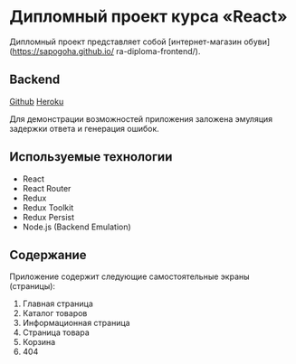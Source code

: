 # Дипломный проект курса «React»

Дипломный проект представляет собой [интернет-магазин обуви](https://sapogoha.github.io/
ra-diploma-frontend/).

## Backend

[Github](https://github.com/Sapogoha/ra-diploma-backend.git)
[Heroku](https://sapogoha-ra-diploma-back.herokuapp.com)

Для демонстрации возможностей приложения заложена эмуляция задержки ответа и генерация ошибок.

## Используемые технологии

- React
- React Router
- Redux
- Redux Toolkit
- Redux Persist
- Node.js (Backend Emulation)

## Содержание

Приложение содержит следующие самостоятельные экраны (страницы):

1. Главная страница
1. Каталог товаров
1. Информационная страница
1. Страница товара
1. Корзина
1. 404
